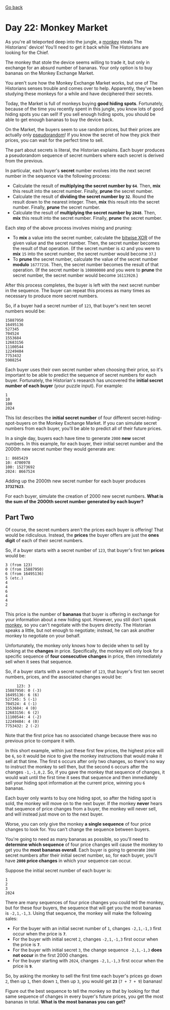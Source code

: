[Go back](..%2FReadme.md)

# Day 22: Monkey Market

As you're all teleported deep into the jungle, a [monkey](https://adventofcode.com/2024/day/22#:~:text=the%20jungle%2C%20a-,monkey,-steals%20The%20Historians) 
steals The Historians' device! You'll need to get it back 
while The Historians are looking for the Chief.

The monkey that stole the device seems willing to trade 
it, but only in exchange for an absurd number of bananas. 
Your only option is to buy bananas on the Monkey
Exchange Market.

You aren't sure how the Monkey Exchange Market works,
but one of The Historians senses trouble and comes 
over to help. Apparently, they've been studying these 
monkeys for a while and have deciphered their secrets.

Today, the Market is full of monkeys buying **good 
hiding spots**. Fortunately, because of the time you 
recently spent in this jungle, you know lots of good 
hiding spots you can sell! If you sell enough hiding 
spots, you should be able to get enough bananas to 
buy the device back.

On the Market, the buyers seem to use random prices, but their 
prices are actually only [pseudorandom](https://adventofcode.com/2024/day/22#:~:text=are%20actually%20only-,pseudorandom,-!%20If%20you%20know)! If you know the secret 
of how they pick their prices, you can wait for the perfect time to sell.

The part about secrets is literal, the Historian explains. 
Each buyer produces a pseudorandom sequence of secret numbers 
where each secret is derived from the previous.

In particular, each buyer's **secret** number evolves into the next 
secret number in the sequence via the following process:

- Calculate the result of **multiplying the secret number by `64`**.
Then, **mix** this result into the secret number. Finally, 
**prune** the secret number.
- Calculate the result of **dividing the secret number by `32`**. 
Round the result down to the nearest integer. Then, **mix** this 
result into the secret number. Finally, **prune** the secret number.
- Calculate the result of **multiplying the secret number by `2048`**. 
Then, **mix** this result into the secret number. Finally, **prune** the secret number.

Each step of the above process involves mixing and pruning:

- To **mix** a value into the secret number, calculate the [bitwise XOR](https://adventofcode.com/2024/day/22#:~:text=number%2C%20calculate%20the-,bitwise%20XOR,-of%20the%20given) of 
the given value and the secret number. Then, the secret number becomes 
the result of that operation. (If the secret number is `42` and you were
to **mix** `15` into the secret number, the secret number would become `37`.)
- To **prune** the secret number, calculate the value of the secret number 
**modulo** `16777216`. Then, the secret number becomes the result of that 
operation. (If the secret number is `100000000` and you were to **prune** 
the secret number, the secret number would become `16113920`.)

After this process completes, the buyer is left with the next secret 
number in the sequence. The buyer can repeat this process as many 
times as necessary to produce more secret numbers.

So, if a buyer had a secret number of `123`, that buyer's 
next ten secret numbers would be:

```
15887950
16495136
527345
704524
1553684
12683156
11100544
12249484
7753432
5908254
```

Each buyer uses their own secret number when choosing their price, 
so it's important to be able to predict the sequence of secret 
numbers for each buyer. Fortunately, the Historian's research has
uncovered the **initial secret number of each buyer** (your puzzle input). For example:

```
1
10
100
2024
```

This list describes the **initial secret number** of four different 
secret-hiding-spot-buyers on the Monkey Exchange Market. If you can 
simulate secret numbers from each buyer, you'll be able to predict 
all of their future prices.

In a single day, buyers each have time to generate `2000` **new** secret numbers. 
In this example, for each buyer, their initial 
secret number and the 2000th new secret number they would generate are:

```
1: 8685429
10: 4700978
100: 15273692
2024: 8667524
```

Adding up the 2000th new secret number for each buyer produces **`37327623`**.

For each buyer, simulate the creation of 2000 new secret numbers.
**What is the sum of the 2000th secret number generated by each buyer?**

## Part Two 

Of course, the secret numbers aren't the prices each buyer is offering! 
That would be ridiculous. Instead, the **prices** the buyer offers are 
just the **ones digit** of each of their secret numbers.

So, if a buyer starts with a secret number of `123`, that buyer's
first ten **prices** would be:

```
3 (from 123)
0 (from 15887950)
6 (from 16495136)
5 (etc.)
4
4
6
4
4
2
```

This price is the number of **bananas** that buyer is offering in exchange 
for your information about a new hiding spot. However, you still don't 
speak [monkey](https://adventofcode.com/2022/day/21), so you can't negotiate
with the buyers directly. The Historian speaks a little, but not enough 
to negotiate; instead, he can ask another monkey to negotiate on your behalf.

Unfortunately, the monkey only knows how to decide when to sell by 
looking at the **changes** in price. Specifically, the monkey will only
look for a specific sequence of **four consecutive changes** in price, 
then immediately sell when it sees that sequence.

So, if a buyer starts with a secret number of `123`, that buyer's first ten 
secret numbers, prices, and the associated changes would be:

```
     123: 3 
15887950: 0 (-3)
16495136: 6 (6)
527345: 5 (-1)
704524: 4 (-1)
1553684: 4 (0)
12683156: 6 (2)
11100544: 4 (-2)
12249484: 4 (0)
7753432: 2 (-2)
```

Note that the first price has no associated change because 
there was no previous price to compare it with.

In this short example, within just these first few prices, the highest 
price will be `6`, so it would be nice to give the monkey instructions 
that would make it sell at that time. The first `6` occurs after only 
two changes, so there's no way to instruct the monkey to sell then, 
but the second `6` occurs after the changes `-1,-1,0,2`. So, if you gave 
the monkey that sequence of changes, it would wait until the first time 
it sees that sequence and then immediately sell your hiding spot 
information at the current price, winning you `6` bananas.

Each buyer only wants to buy one hiding spot, so after the hiding 
spot is sold, the monkey will move on to the next buyer. If the 
monkey **never** hears that sequence of price changes from a buyer,
the monkey will never sell, and will instead just move on to
the next buyer.

Worse, you can only give the monkey **a single sequence** of 
four price changes to look for. You can't change the 
sequence between buyers.

You're going to need as many bananas as possible, so you'll
need to **determine which sequence** of four price changes will 
cause the monkey to get you the **most bananas overall**. Each 
buyer is going to generate `2000` secret numbers after their 
initial secret number, so, for each buyer, you'll have **`2000` 
price changes** in which your sequence can occur.

Suppose the initial secret number of each buyer is:

```
1
2
3
2024
```

There are many sequences of four price changes you could tell 
the monkey, but for these four buyers, the sequence that will get 
you the most bananas is `-2,1,-1,3`. Using that sequence, 
the monkey will make the following sales:

- For the buyer with an initial secret number of `1`, changes `-2,1,-1,3` first occur when the price is **`7`**.
- For the buyer with initial secret `2`, changes `-2,1,-1,3` first occur when the price is **`7`**.
- For the buyer with initial secret `3`, the change sequence `-2,1,-1,3` **does not occur** in the first 2000 changes.
- For the buyer starting with `2024`, changes `-2,1,-1,3` first occur when the price is **`9`**.

So, by asking the monkey to sell the first time each buyer's prices
go down `2`, then up `1`, then down `1`, then up `3`, you would get **`23`** (`7 + 7 + 9`) bananas!

Figure out the best sequence to tell the monkey so that by looking for 
that same sequence of changes in every buyer's future prices, you 
get the most bananas in total. **What is the most bananas you can get?**